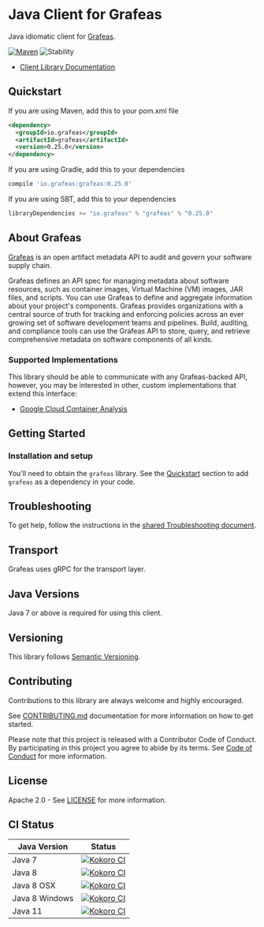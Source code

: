 # Java Client for Grafeas

Java idiomatic client for [Grafeas][grafeas].

[![Maven][maven-version-image]][maven-version-link]
![Stability][stability-image]

- [Client Library Documentation][javadocs]

## Quickstart

[//]: # ({x-version-update-start:grafeas:released})
If you are using Maven, add this to your pom.xml file
```xml
<dependency>
  <groupId>io.grafeas</groupId>
  <artifactId>grafeas</artifactId>
  <version>0.25.0</version>
</dependency>
```
If you are using Gradle, add this to your dependencies
```Groovy
compile 'io.grafeas:grafeas:0.25.0'
```
If you are using SBT, add this to your dependencies
```Scala
libraryDependencies += "io.grafeas" % "grafeas" % "0.25.0"
```
[//]: # ({x-version-update-end})

## About Grafeas

[Grafeas][grafeas] is an open artifact metadata API to audit and govern your
software supply chain.

Grafeas defines an API spec for managing metadata about software resources, such
as container images, Virtual Machine (VM) images, JAR files, and scripts. You
can use Grafeas to define and aggregate information about your project's
components. Grafeas provides organizations with a central source of truth for
tracking and enforcing policies across an ever growing set of software
development teams and pipelines. Build, auditing, and compliance tools can use
the Grafeas API to store, query, and retrieve comprehensive metadata on software
components of all kinds.

### Supported Implementations

This library should be able to communicate with any Grafeas-backed API,
however, you may be interested in other, custom implementations that extend this
interface:

* [Google Cloud Container Analysis](https://github.com/googleapis/java-containeranalysis)

## Getting Started

### Installation and setup

You'll need to obtain the `grafeas` library.  See the [Quickstart](#quickstart) section
to add `grafeas` as a dependency in your code.

## Troubleshooting

To get help, follow the instructions in the [shared Troubleshooting document][troubleshooting].

## Transport

Grafeas uses gRPC for the transport layer.

## Java Versions

Java 7 or above is required for using this client.

## Versioning

This library follows [Semantic Versioning](http://semver.org/).

## Contributing

Contributions to this library are always welcome and highly encouraged.

See [CONTRIBUTING.md][contributing] documentation for more information on how to get started.

Please note that this project is released with a Contributor Code of Conduct. By participating in
this project you agree to abide by its terms. See [Code of Conduct][code-of-conduct] for more
information.

## License

Apache 2.0 - See [LICENSE][license] for more information.

## CI Status

Java Version | Status
------------ | ------
Java 7 | [![Kokoro CI][kokoro-badge-image-1]][kokoro-badge-link-1]
Java 8 | [![Kokoro CI][kokoro-badge-image-2]][kokoro-badge-link-2]
Java 8 OSX | [![Kokoro CI][kokoro-badge-image-3]][kokoro-badge-link-3]
Java 8 Windows | [![Kokoro CI][kokoro-badge-image-4]][kokoro-badge-link-4]
Java 11 | [![Kokoro CI][kokoro-badge-image-5]][kokoro-badge-link-5]

[grafeas]: https://grafeas.io
[javadocs]: https://googleapis.dev/java/grafeas/latest/
[kokoro-badge-image-1]: http://storage.googleapis.com/cloud-devrel-public/java/badges/java-grafeas/java7.svg
[kokoro-badge-link-1]: http://storage.googleapis.com/cloud-devrel-public/java/badges/java-grafeas/java7.html
[kokoro-badge-image-2]: http://storage.googleapis.com/cloud-devrel-public/java/badges/java-grafeas/java8.svg
[kokoro-badge-link-2]: http://storage.googleapis.com/cloud-devrel-public/java/badges/java-grafeas/java8.html
[kokoro-badge-image-3]: http://storage.googleapis.com/cloud-devrel-public/java/badges/java-grafeas/java8-osx.svg
[kokoro-badge-link-3]: http://storage.googleapis.com/cloud-devrel-public/java/badges/java-grafeas/java8-osx.html
[kokoro-badge-image-4]: http://storage.googleapis.com/cloud-devrel-public/java/badges/java-grafeas/java8-win.svg
[kokoro-badge-link-4]: http://storage.googleapis.com/cloud-devrel-public/java/badges/java-grafeas/java8-win.html
[kokoro-badge-image-5]: http://storage.googleapis.com/cloud-devrel-public/java/badges/java-grafeas/java11.svg
[kokoro-badge-link-5]: http://storage.googleapis.com/cloud-devrel-public/java/badges/java-grafeas/java11.html
[stability-image]: https://img.shields.io/badge/stability-ga-green
[maven-version-image]: https://img.shields.io/maven-central/v/io.grafeas/grafeas.svg
[maven-version-link]: https://search.maven.org/search?q=g:io.grafeas%20AND%20a:grafeas&core=gav
[troubleshooting]: https://github.com/googleapis/google-cloud-common/blob/master/troubleshooting/readme.md#troubleshooting
[contributing]: https://github.com/googleapis/java-grafeas/blob/master/CONTRIBUTING.md
[code-of-conduct]: https://github.com/googleapis/java-grafeas/blob/master/CODE_OF_CONDUCT.md#contributor-code-of-conduct
[license]: https://github.com/googleapis/java-grafeas/blob/master/LICENSE